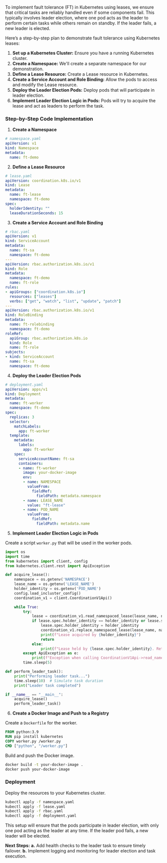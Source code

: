 To implement fault tolerance (FT) in Kubernetes using leases, we ensure that critical tasks are reliably handled even if some components fail. This typically involves leader election, where one pod acts as the leader to perform certain tasks while others remain on standby. If the leader fails, a new leader is elected.

Here’s a step-by-step plan to demonstrate fault tolerance using Kubernetes leases:

1. **Set up a Kubernetes Cluster:** Ensure you have a running Kubernetes cluster.
2. **Create a Namespace:** We'll create a separate namespace for our demonstration.
3. **Define a Lease Resource:** Create a Lease resource in Kubernetes.
4. **Create a Service Account and Role Binding:** Allow the pods to access and modify the Lease resource.
5. **Deploy the Leader Election Pods:** Deploy pods that will participate in leader election.
6. **Implement Leader Election Logic in Pods:** Pods will try to acquire the lease and act as leaders to perform the task.

### Step-by-Step Code Implementation

1. **Create a Namespace**

```yaml
# namespace.yaml
apiVersion: v1
kind: Namespace
metadata:
  name: ft-demo
```

2. **Define a Lease Resource**

```yaml
# lease.yaml
apiVersion: coordination.k8s.io/v1
kind: Lease
metadata:
  name: ft-lease
  namespace: ft-demo
spec:
  holderIdentity: ""
  leaseDurationSeconds: 15
```

3. **Create a Service Account and Role Binding**

```yaml
# rbac.yaml
apiVersion: v1
kind: ServiceAccount
metadata:
  name: ft-sa
  namespace: ft-demo
---
apiVersion: rbac.authorization.k8s.io/v1
kind: Role
metadata:
  namespace: ft-demo
  name: ft-role
rules:
- apiGroups: ["coordination.k8s.io"]
  resources: ["leases"]
  verbs: ["get", "watch", "list", "update", "patch"]
---
apiVersion: rbac.authorization.k8s.io/v1
kind: RoleBinding
metadata:
  name: ft-rolebinding
  namespace: ft-demo
roleRef:
  apiGroup: rbac.authorization.k8s.io
  kind: Role
  name: ft-role
subjects:
- kind: ServiceAccount
  name: ft-sa
  namespace: ft-demo
```

4. **Deploy the Leader Election Pods**

```yaml
# deployment.yaml
apiVersion: apps/v1
kind: Deployment
metadata:
  name: ft-worker
  namespace: ft-demo
spec:
  replicas: 3
  selector:
    matchLabels:
      app: ft-worker
  template:
    metadata:
      labels:
        app: ft-worker
    spec:
      serviceAccountName: ft-sa
      containers:
      - name: ft-worker
        image: your-docker-image
        env:
        - name: NAMESPACE
          valueFrom:
            fieldRef:
              fieldPath: metadata.namespace
        - name: LEASE_NAME
          value: "ft-lease"
        - name: POD_NAME
          valueFrom:
            fieldRef:
              fieldPath: metadata.name
```

5. **Implement Leader Election Logic in Pods**

Create a script `worker.py` that will be used in the worker pods.

```python
import os
import time
from kubernetes import client, config
from kubernetes.client.rest import ApiException

def acquire_lease():
    namespace = os.getenv('NAMESPACE')
    lease_name = os.getenv('LEASE_NAME')
    holder_identity = os.getenv('POD_NAME')
    config.load_incluster_config()
    coordination_v1 = client.CoordinationV1Api()

    while True:
        try:
            lease = coordination_v1.read_namespaced_lease(lease_name, namespace)
            if lease.spec.holder_identity == holder_identity or lease.spec.holder_identity == "":
                lease.spec.holder_identity = holder_identity
                coordination_v1.replace_namespaced_lease(lease_name, namespace, lease)
                print(f"Lease acquired by {holder_identity}")
                return
            else:
                print(f"Lease held by {lease.spec.holder_identity}. Retrying...")
        except ApiException as e:
            print(f"Exception when calling CoordinationV1Api->read_namespaced_lease: {e}")
        time.sleep(5)

def perform_leader_task():
    print("Performing leader task...")
    time.sleep(10)  # Simulate task duration
    print("Leader task completed")

if __name__ == "__main__":
    acquire_lease()
    perform_leader_task()
```

6. **Create a Docker Image and Push to a Registry**

Create a `Dockerfile` for the worker.

```Dockerfile
FROM python:3.9
RUN pip install kubernetes
COPY worker.py /worker.py
CMD ["python", "/worker.py"]
```

Build and push the Docker image.

```sh
docker build -t your-docker-image .
docker push your-docker-image
```

### Deployment

Deploy the resources to your Kubernetes cluster.

```sh
kubectl apply -f namespace.yaml
kubectl apply -f lease.yaml
kubectl apply -f rbac.yaml
kubectl apply -f deployment.yaml
```

This setup will ensure that the pods participate in leader election, with only one pod acting as the leader at any time. If the leader pod fails, a new leader will be elected.

**Next Steps:**
**a.** Add health checks to the leader task to ensure timely failover.
**b.** Implement logging and monitoring for leader election and task execution.
